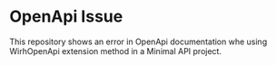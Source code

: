 # OpenApi Issue

This repository shows an error in OpenApi documentation whe using WirhOpenApi extension method in a Minimal API project.
